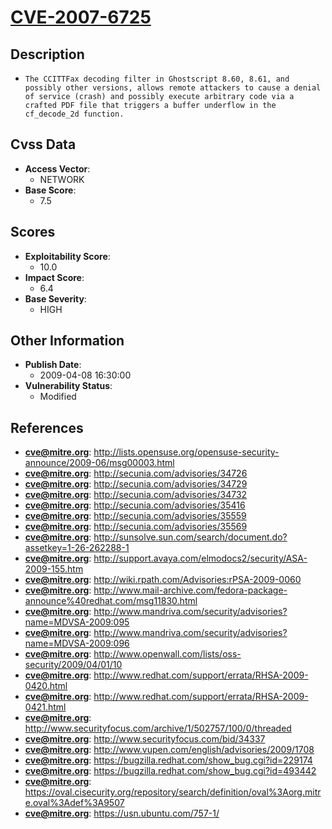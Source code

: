 
# [CVE-2007-6725](https://cve.mitre.org/cgi-bin/cvename.cgi?name=CVE-2007-6725)

## Description

- `The CCITTFax decoding filter in Ghostscript 8.60, 8.61, and possibly other versions, allows remote attackers to cause a denial of service (crash) and possibly execute arbitrary code via a crafted PDF file that triggers a buffer underflow in the cf_decode_2d function.`

## Cvss Data

- **Access Vector**:
  - NETWORK
- **Base Score**:
  - 7.5

## Scores

- **Exploitability Score**:
  - 10.0
- **Impact Score**:
  - 6.4
- **Base Severity**:
  - HIGH

## Other Information

- **Publish Date**:
  - 2009-04-08 16:30:00
- **Vulnerability Status**:
  - Modified

## References

- **cve@mitre.org**: http://lists.opensuse.org/opensuse-security-announce/2009-06/msg00003.html
- **cve@mitre.org**: http://secunia.com/advisories/34726
- **cve@mitre.org**: http://secunia.com/advisories/34729
- **cve@mitre.org**: http://secunia.com/advisories/34732
- **cve@mitre.org**: http://secunia.com/advisories/35416
- **cve@mitre.org**: http://secunia.com/advisories/35559
- **cve@mitre.org**: http://secunia.com/advisories/35569
- **cve@mitre.org**: http://sunsolve.sun.com/search/document.do?assetkey=1-26-262288-1
- **cve@mitre.org**: http://support.avaya.com/elmodocs2/security/ASA-2009-155.htm
- **cve@mitre.org**: http://wiki.rpath.com/Advisories:rPSA-2009-0060
- **cve@mitre.org**: http://www.mail-archive.com/fedora-package-announce%40redhat.com/msg11830.html
- **cve@mitre.org**: http://www.mandriva.com/security/advisories?name=MDVSA-2009:095
- **cve@mitre.org**: http://www.mandriva.com/security/advisories?name=MDVSA-2009:096
- **cve@mitre.org**: http://www.openwall.com/lists/oss-security/2009/04/01/10
- **cve@mitre.org**: http://www.redhat.com/support/errata/RHSA-2009-0420.html
- **cve@mitre.org**: http://www.redhat.com/support/errata/RHSA-2009-0421.html
- **cve@mitre.org**: http://www.securityfocus.com/archive/1/502757/100/0/threaded
- **cve@mitre.org**: http://www.securityfocus.com/bid/34337
- **cve@mitre.org**: http://www.vupen.com/english/advisories/2009/1708
- **cve@mitre.org**: https://bugzilla.redhat.com/show_bug.cgi?id=229174
- **cve@mitre.org**: https://bugzilla.redhat.com/show_bug.cgi?id=493442
- **cve@mitre.org**: https://oval.cisecurity.org/repository/search/definition/oval%3Aorg.mitre.oval%3Adef%3A9507
- **cve@mitre.org**: https://usn.ubuntu.com/757-1/
